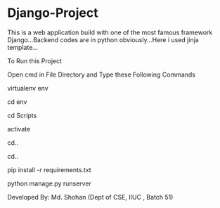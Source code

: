 # Django-Project
This is a web application build with one of the most famous framework Django...Backend codes are in python obviously...Here i used jinja template...

To Run this Project

Open cmd in File Directory and Type these Following Commands

virtualenv env

cd env

cd Scripts

activate

cd..

cd..

pip install -r requirements.txt

python manage.py runserver


Developed By:
Md. Shohan (Dept of CSE, IIUC , Batch 51)
